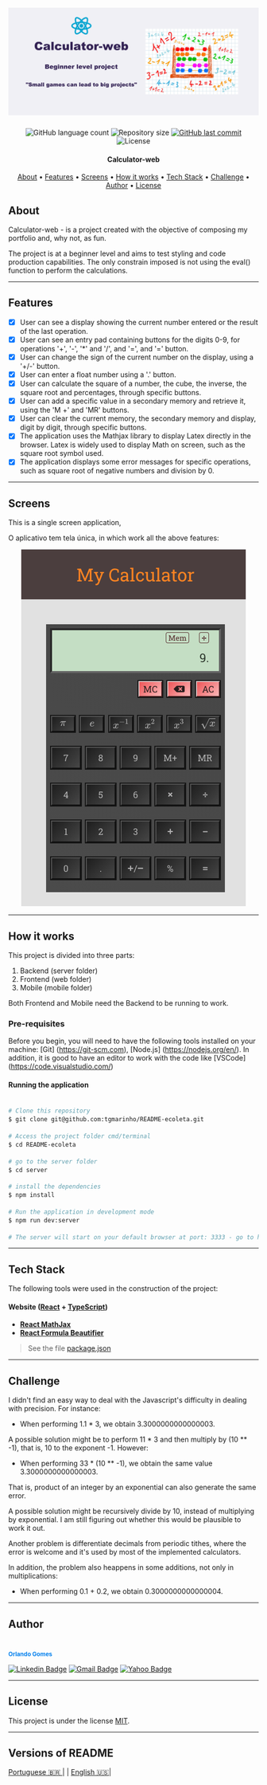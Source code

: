 <h1 align="center">
    <img alt="Calculator" title="#Calculator" src="./readmeassets/englishbanner.png" />
</h1>

<p align="center">
  <img alt="GitHub language count" src="https://img.shields.io/github/languages/count/orlando-gomes/calculator-web?color=%2304D361">

  <img alt="Repository size" src="https://img.shields.io/github/repo-size/orlando-gomes/calculator-web">

  <a href="https://github.com/orlando-gomes/calculator-web/commits/master">
    <img alt="GitHub last commit" src="https://img.shields.io/github/last-commit/orlando-gomes/calculator-web">
  </a>

   <img alt="License" src="https://img.shields.io/badge/license-MIT-brightgreen">
</p>

<h4 align="center">
	Calculator-web
</h4>

<p align="center">
 <a href="#about">About</a> •
 <a href="#features">Features</a> •
 <a href="#screens">Screens</a> •
 <a href="#how-it-works">How it works</a> •
 <a href="#tech-stack">Tech Stack</a> •
 <a href="#challenge">Challenge</a> •
 <a href="#author">Author</a> •
 <a href="#user-content-license">License</a>

</p>


## About

Calculator-web - is a project created with the objective of composing my portfolio and, why not, as fun.

The project is at a beginner level and aims to test styling and code production capabilities. The only constrain imposed is not using the eval() function to perform the calculations.

---

## Features

- [X] User can see a display showing the current number entered or the result of the last operation.
- [X] User can see an entry pad containing buttons for the digits 0-9, for operations '+', '-', '*' and '/', and '=', and '=' button.
- [X] User can change the sign of the current number on the display, using a '+/-' button.
- [X] User can enter a float number using a '.' button.
- [X] User can calculate the square of a number, the cube, the inverse, the square root and percentages, through specific buttons.
- [X] User can add a specific value in a secondary memory and retrieve it, using the 'M +' and 'MR' buttons.
- [X] User can clear the current memory, the secondary memory and display, digit by digit, through specific buttons.
- [X] The application uses the Mathjax library to display Latex directly in the browser. Latex is widely used to display Math on screen, such as the square root symbol used.
- [X] The application displays some error messages for specific operations, such as square root of negative numbers and division by 0.

---

## Screens

This is a single screen application,

O aplicativo tem tela única, in which work all the above features:
<p align="center">
  <img alt="Made by Orlando" src="./readmeassets/captura.png">
</p>

---

## How it works

This project is divided into three parts:
1. Backend (server folder)
2. Frontend (web folder)
3. Mobile (mobile folder)

Both Frontend and Mobile need the Backend to be running to work.

### Pre-requisites

Before you begin, you will need to have the following tools installed on your machine:
[Git] (https://git-scm.com), [Node.js] (https://nodejs.org/en/).
In addition, it is good to have an editor to work with the code like [VSCode] (https://code.visualstudio.com/)

#### Running the application

```bash

# Clone this repository
$ git clone git@github.com:tgmarinho/README-ecoleta.git

# Access the project folder cmd/terminal
$ cd README-ecoleta

# go to the server folder
$ cd server

# install the dependencies
$ npm install

# Run the application in development mode
$ npm run dev:server

# The server will start on your default browser at port: 3333 - go to http://localhost:3333

```

---

## Tech Stack

The following tools were used in the construction of the project:

#### **Website**  ([React](https://reactjs.org/)  +  [TypeScript](https://www.typescriptlang.org/))

-   **[React MathJax](https://github.com/wko27/react-mathjax)**
-   **[React Formula Beautifier](https://www.npmjs.com/package/react-formula-beautifier)**

> See the file [package.json](https://github.com/orlando-gomes/calculator-web/blob/master/package.json)

---

## Challenge

I didn't find an easy way to deal with the Javascript's difficulty in dealing with precision. For instance:
-  When performing 1.1 * 3, we obtain 3.3000000000000003.

A possible solution might be to perform 11 * 3 and then multiply by (10 ** -1), that is, 10 to the exponent -1. However:
- When performing 33 * (10 ** -1), we obtain the same value 3.3000000000000003.

That is, product of an integer by an exponential can also generate the same error.

A possible solution might be recursively divide by 10, instead of multiplying by exponential. I am still figuring out whether this would be plausible to work it out.

Another problem is differentiate decimals from periodic tithes, where the error is welcome and it's used by most of the implemented calculators.

In addition, the problem also heappens in some additions, not only in multiplications:
-  When performing 0.1 + 0.2, we obtain 0.3000000000000004.

---

## Author

 <img style="border-radius: 50%;" src="https://avatars2.githubusercontent.com/u/55079964?v=4" width="100px;" alt=""/>
 <br />
 <sub><b style="color: #0480ED;">Orlando Gomes</b></sub>
 <br />

[![Linkedin Badge](https://img.shields.io/badge/-Orlando-blue?style=flat-square&logo=Linkedin&logoColor=white&link=https://www.linkedin.com/in/orlando-gomes-da-costa-a65a5384/)](https://www.linkedin.com/in/orlando-gomes-da-costa-a65a5384/)
[![Gmail Badge](https://img.shields.io/badge/-orlandosjm@gmail.com-c14438?style=flat-square&logo=Gmail&logoColor=white&link=mailto:orlandosjm@gmail.com)](mailto:orlandosjm@gmail.com)
[![Yahoo Badge](https://img.shields.io/badge/-orlandosjm@yahoo.com.br-6001D2?style=flat-square&logo=Yahoo!&logoColor=white&link=mailto:orlandosjm@yahoo.com.br)](mailto:orlandosjm@yahoo.com.br)

---

## License

This project is under the license [MIT](./LICENSE).

---

##  Versions of README

[Portuguese 🇧🇷 ](./README.md)  | |  [English 🇺🇸](./README-en.md)|

